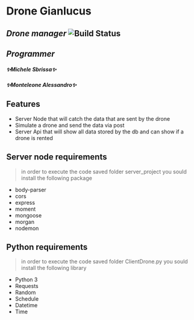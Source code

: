 # Drone Gianlucus
## _Drone manager_ ![Build Status](https://travis-ci.org/joemccann/dillinger.svg?branch=master)

## _Programmer_
##### ✨Michele Sbrissa✨
##### ✨Monteleone Alessandro✨
## Features
- Server Node that will catch the data that are sent by the drone
- Simulate a drone and send the data via post
- Server Api that will show all data stored by the db and can show if a drone is rented

## Server node requirements

> in order to execute the code saved 
folder server_project you sould install
> the following package

- body-parser
-   cors
-  express
-   moment
-   mongoose
-   morgan
-   nodemon

## Python  requirements

> in order to execute the code saved 
folder ClientDrone.py you sould install
> the following library


- Python 3
- Requests
- Random
- Schedule
- Datetime
- Time
